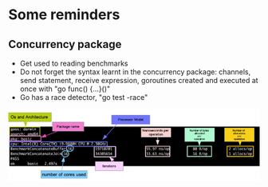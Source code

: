 # Some reminders

## Concurrency package
- Get used to reading benchmarks
- Do not forget the syntax learnt in the concurrency package: channels, send statement, receive expression, goroutines created and executed at once with "go func() {...}()"
- Go has a race detector, "go test -race" 

![alt text](basics/images/benchmark_results.d02152ba.png)
